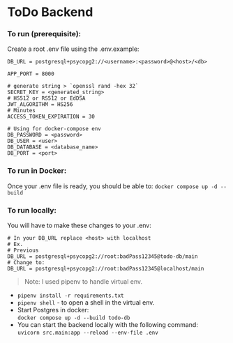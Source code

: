 # ToDo Backend

### To run (prerequisite):

Create a root .env file using the .env.example:

```
DB_URL = postgresql+psycopg2://<username>:<password>@<host>/<db>

APP_PORT = 8000

# generate string > `openssl rand -hex 32`
SECRET_KEY = <generated_string>
# HS512 or RS512 or EdDSA
JWT_ALGORITHM = HS256
# Minutes
ACCESS_TOKEN_EXPIRATION = 30

# Using for docker-compose env
DB_PASSWORD = <password>
DB_USER = <user>
DB_DATABASE = <database_name>
DB_PORT = <port>
```

### To run in Docker:

Once your .env file is ready, you should be able to:
`docker compose up -d --build`

### To run locally:

You will have to make these changes to your .env:

```
# In your DB_URL replace <host> with localhost
# Ex.
# Previous
DB_URL = postgresql+psycopg2://root:badPass12345@todo-db/main
# Change to:
DB_URL = postgresql+psycopg2://root:badPass12345@localhost/main
```

> Note: I used pipenv to handle virtual env.

- `pipenv install -r requirements.txt`
- `pipenv shell` - to open a shell in the virtual env.
- Start Postgres in docker:  
  `docker compose up -d --build todo-db`
- You can start the backend locally with the following command:  
  `uvicorn src.main:app --reload --env-file .env`
